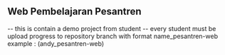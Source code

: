 ## Web Pembelajaran Pesantren ##

-- this is contain a demo project from student
-- every student must be upload progress to repository branch with format name_pesantren-web 
   example : (andy_pesantren-web)